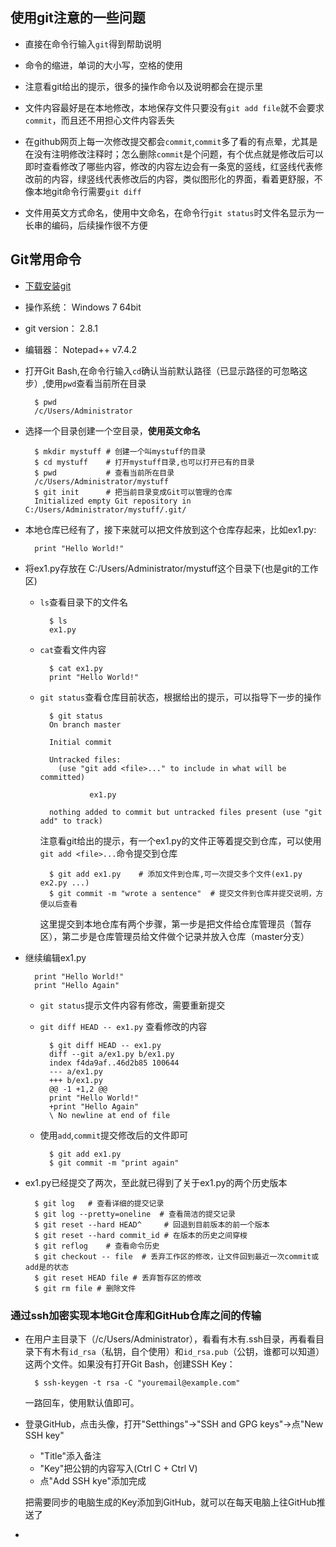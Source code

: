 ## 使用git注意的一些问题

- 直接在命令行输入`git`得到帮助说明
  
- 命令的缩进，单词的大小写，空格的使用

- 注意看git给出的提示，很多的操作命令以及说明都会在提示里

- 文件内容最好是在本地修改，本地保存文件只要没有`git add file`就不会要求`commit`，而且还不用担心文件内容丢失

- 在github网页上每一次修改提交都会`commit`,`commit`多了看的有点晕，尤其是在没有注明修改注释时；怎么删除`commit`是个问题，有个优点就是修改后可以即时查看修改了哪些内容，修改的内容左边会有一条宽的竖线，红竖线代表修改前的内容，绿竖线代表修改后的内容，类似图形化的界面，看着更舒服，不像本地git命令行需要`git diff`

- 文件用英文方式命名，使用中文命名，在命令行`git status`时文件名显示为一长串的编码，后续操作很不方便

## Git常用命令

- [下载安装git](https://git-scm.com/downloads)

- 操作系统： Windows 7 64bit

- git version： 2.8.1

- 编辑器： Notepad++ v7.4.2

- 打开Git Bash,在命令行输入`cd`确认当前默认路径（已显示路径的可忽略这步）,使用`pwd`查看当前所在目录

		$ pwd
		/c/Users/Administrator

- 选择一个目录创建一个空目录，**使用英文命名**

		$ mkdir mystuff	# 创建一个叫mystuff的目录
		$ cd mystuff	# 打开mystuff目录,也可以打开已有的目录
		$ pwd			# 查看当前所在目录
		/c/Users/Administrator/mystuff
		$ git init		# 把当前目录变成Git可以管理的仓库
		Initialized empty Git repository in C:/Users/Administrator/mystuff/.git/

- 本地仓库已经有了，接下来就可以把文件放到这个仓库存起来，比如ex1.py:

		print "Hello World!"

- 将ex1.py存放在 C:/Users/Administrator/mystuff这个目录下(也是git的工作区)

	- `ls`查看目录下的文件名

			$ ls
			ex1.py
	- `cat`查看文件内容

			$ cat ex1.py
			print "Hello World!"

	- `git status`查看仓库目前状态，根据给出的提示，可以指导下一步的操作

			$ git status
			On branch master

			Initial commit

			Untracked files:
			  (use "git add <file>..." to include in what will be committed)

		       		 ex1.py

			nothing added to commit but untracked files present (use "git add" to track)

		注意看git给出的提示，有一个ex1.py的文件正等着提交到仓库，可以使用`git add <file>...`命令提交到仓库


			$ git add ex1.py	# 添加文件到仓库,可一次提交多个文件(ex1.py ex2.py ...)
			$ git commit -m "wrote a sentence"	# 提交文件到仓库并提交说明，方便以后查看

		这里提交到本地仓库有两个步骤，第一步是把文件给仓库管理员（暂存区），第二步是仓库管理员给文件做个记录并放入仓库（master分支）
		
- 继续编辑ex1.py

		print "Hello World!"
		print "Hello Again"

	- `git status`提示文件内容有修改，需要重新提交
	
	- `git diff HEAD -- ex1.py` 查看修改的内容

			$ git diff HEAD -- ex1.py
			diff --git a/ex1.py b/ex1.py
			index f4da9af..46d2b85 100644
			--- a/ex1.py
			+++ b/ex1.py
			@@ -1 +1,2 @@
 			print "Hello World!"
			+print "Hello Again"
			\ No newline at end of file

	- 使用`add`,`commit`提交修改后的文件即可
	
			$ git add ex1.py
			$ git commit -m "print again"

- ex1.py已经提交了两次，至此就已得到了关于ex1.py的两个历史版本

		$ git log	# 查看详细的提交记录
		$ git log --pretty=oneline	# 查看简洁的提交记录
		$ git reset --hard HEAD^	 # 回退到目前版本的前一个版本
		$ git reset --hard commit_id # 在版本的历史之间穿梭
		$ git reflog	# 查看命令历史
		$ git checkout -- file	# 丢弃工作区的修改，让文件回到最近一次commit或add是的状态
		$ git reset HEAD file # 丢弃暂存区的修改
		$ git rm file # 删除文件

### 通过ssh加密实现本地Git仓库和GitHub仓库之间的传输

- 在用户主目录下（/c/Users/Administrator），看看有木有.ssh目录，再看看目录下有木有`id_rsa`（私钥，自个使用）和`id_rsa.pub`（公钥，谁都可以知道）这两个文件。如果没有打开Git Bash，创建SSH Key：

		$ ssh-keygen -t rsa -C "youremail@example.com"

	一路回车，使用默认值即可。

- 登录GitHub，点击头像，打开"Setthings"->"SSH and GPG keys"->点"New SSH key"

	- "Title"添入备注
	- "Key"把公钥的内容写入(Ctrl C + Ctrl V)
	- 点"Add SSH kye"添加完成

	把需要同步的电脑生成的Key添加到GitHub，就可以在每天电脑上往GitHub推送了

- 